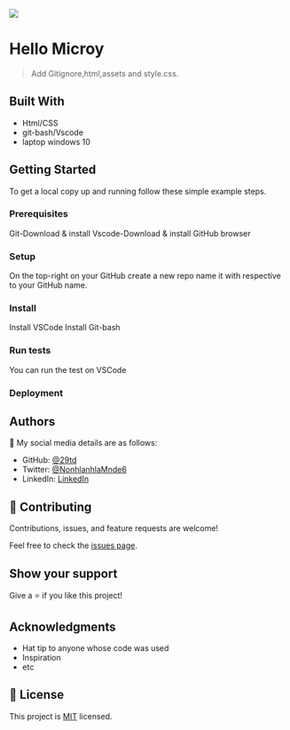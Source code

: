 ![](https://img.shields.io/badge/Microverse-blueviolet)

# Hello Microy

> Add Gitignore,html,assets and style.css.


## Built With

- Html/CSS
- git-bash/Vscode
- laptop windows 10


## Getting Started
To get a local copy up and running follow these simple example steps.

### Prerequisites
Git-Download & install 
Vscode-Download & install
GitHub browser
### Setup
On the top-right on your GitHub create a new repo name it with respective to your GitHub name.
### Install
Install VSCode
Install Git-bash

### Run tests
You can run the test on VSCode 
### Deployment


## Authors

👤 My social media details are as follows:

- GitHub: [@29td](https://github.com/githubhandle)
- Twitter: [@NonhlanhlaMnde6](https://twitter.com/twitterhandle)
- LinkedIn: [LinkedIn](https://linkedin.com/in/linkedinhandle)


## 🤝 Contributing

Contributions, issues, and feature requests are welcome!

Feel free to check the [issues page](../../issues/).

## Show your support

Give a ⭐️ if you like this project!

## Acknowledgments

- Hat tip to anyone whose code was used
- Inspiration
- etc

## 📝 License

This project is [MIT](./MIT.md) licensed.
